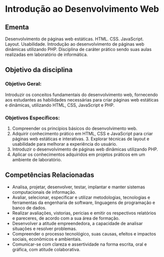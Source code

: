 # Introdução ao Desenvolvimento Web

## Ementa

Desenvolvimento de páginas web estáticas. HTML. CSS. JavaScript. Layout. Usabilidade. Introdução ao desenvolvimento de páginas web dinâmicas utilizando PHP. Disciplina de caráter prático sendo suas aulas realizadas em laboratório de informática.

## Objetivo da disciplina
### Objetivo Geral:

Introduzir os conceitos fundamentais do desenvolvimento web, fornecendo aos estudantes as habilidades necessárias para criar páginas web estáticas e dinâmicas, utilizando HTML, CSS, JavaScript e PHP.

### Objetivos Específicos:

1. Compreender os princípios básicos do desenvolvimento web.
2. Adquirir conhecimento prático em HTML, CSS e JavaScript para criar páginas web estáticas e interativas. 3. Explorar técnicas de layout e usabilidade para melhorar a experiência do usuário.
4. Introduzir o desenvolvimento de páginas web dinâmicas utilizando PHP.
5. Aplicar os conhecimentos adquiridos em projetos práticos em um ambiente de laboratório.

## Competências Relacionadas

- Analisa, projetar, desenvolver, testar, implantar e manter sistemas computacionais de informação. 
- Avaliar, selecionar, especificar e utilizar metodologias, tecnologias e ferramentas da engenharia de software, linguagens de  programação e banco de dados. 
- Realizar avaliações, vistorias, perícias e emitir os respectivos relatórios e pareceres, de acordo com a sua área de formação. 
- Desenvolver a atitude empreendedora, a capacidade de analisar situações e resolver problemas. 
- Compreender o processo tecnológico, suas causas, efeitos e impactos sociais, econômicos e ambientais. 
- Comunicar-se com clareza e assertividade na forma escrita, oral e gráfica, com atitude colaborativa. 